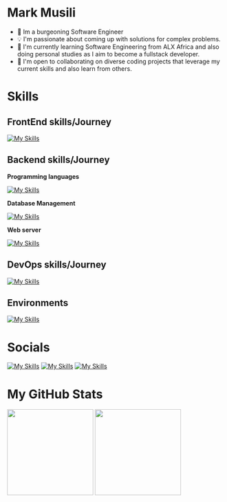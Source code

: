 <h1 align="Left">Mark Musili</h1>

* 👾 Im a burgeoning Software Engineer</h3>
* 💡 I'm passionate about coming up with solutions for complex problems.
* 🧠 I'm currently learning Software Engineering from ALX Africa and also doing personal studies as I aim to become a fullstack developer.
* 🤝 I'm open to collaborating on diverse coding projects that leverage my current skills and also learn from others.

# Skills
## FrontEnd skills/Journey

[![My Skills](https://skillicons.dev/icons?i=html,css,js,figma)](https://skillicons.dev)

## Backend skills/Journey

<b>Programming languages</b>

[![My Skills](https://skillicons.dev/icons?i=py,nodejs)](https://skillicons.dev)

<b>Database Management</b>

[![My Skills](https://skillicons.dev/icons?i=mysql)](https://skillicons.dev)

<b>Web server</b>

[![My Skills](https://skillicons.dev/icons?i=nginx)](https://skillicons.dev)

## DevOps skills/Journey

[![My Skills](https://skillicons.dev/icons?i=bash,mysql,docker,git,github,regex)](https://skillicons.dev)

## Environments

[![My Skills](https://skillicons.dev/icons?i=linux,vscode)](https://skillicons.dev)

# Socials
[![My Skills](https://skillicons.dev/icons?i=discord)](https://discord.com/channels/@me) [![My Skills](https://skillicons.dev/icons?i=twitter)](https://www.x.com/musiliyrn) [![My Skills](https://skillicons.dev/icons?i=linkedin)](https://www.linkedin.com/in/MarkMusili")


# My GitHub Stats

<img height=200 align="center" src="https://github-readme-stats.vercel.app/api?username=MarkMusili"/> <img height=200 align="center" src="https://github-readme-stats.vercel.app/api/top-langs?username=MarkMusili&layout=compact&langs_count=8&card_width=320" />
